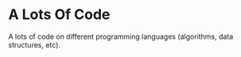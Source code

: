 # A Lots Of Code

A lots of code on different programming languages (algorithms, data structures, etc).

